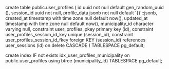 create table public.user_profiles (
  id uuid not null default gen_random_uuid (),
  session_id uuid not null,
  profile_data jsonb not null default '{}'::jsonb,
  created_at timestamp with time zone null default now(),
  updated_at timestamp with time zone null default now(),
  municipality_id character varying null,
  constraint user_profiles_pkey primary key (id),
  constraint user_profiles_session_id_key unique (session_id),
  constraint user_profiles_session_id_fkey foreign KEY (session_id) references user_sessions (id) on delete CASCADE
) TABLESPACE pg_default;

create index IF not exists idx_user_profiles_municipality on public.user_profiles using btree (municipality_id) TABLESPACE pg_default;